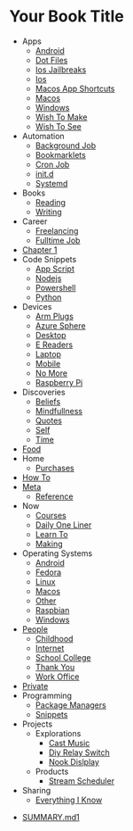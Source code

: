 # Your Book Title

- Apps
  * [Android](apps/android.md)
  * [Dot Files](apps/dot-files.md)
  * [Ios Jailbreaks](apps/ios-jailbreaks.md)
  * [Ios](apps/ios.md)
  * [Macos App Shortcuts](apps/macos-app-shortcuts.md)
  * [Macos](apps/macos.md)
  * [Windows](apps/windows.md)
  * [Wish To Make](apps/wish-to-make.md)
  * [Wish To See](apps/wish-to-see.md)
- Automation
  * [Background Job](automation/background-job.md)
  * [Bookmarklets](automation/bookmarklets.md)
  * [Cron Job](automation/cron-job.md)
  * [init.d](automation/init.d.md)
  * [Systemd](automation/systemd.md)
- Books
  * [Reading](books/reading.md)
  * [Writing](books/writing.md)
- Career
  * [Freelancing](career/freelancing.md)
  * [Fulltime Job](career/fulltime-job.md)
- [Chapter 1](chapter-1/README.md)
- Code Snippets
  * [App Script](code-snippets/app-script.md)
  * [Nodejs](code-snippets/nodejs.md)
  * [Powershell](code-snippets/powershell.md)
  * [Python](code-snippets/python.md)
- Devices
  * [Arm Plugs](devices/arm-plugs.md)
  * [Azure Sphere](devices/azure-sphere.md)
  * [Desktop](devices/desktop.md)
  * [E Readers](devices/e-readers.md)
  * [Laptop](devices/laptop.md)
  * [Mobile](devices/mobile.md)
  * [No More](devices/no-more.md)
  * [Raspberry Pi](devices/raspberry-pi.md)
- Discoveries
  * [Beliefs](discoveries/beliefs.md)
  * [Mindfullness](discoveries/mindfullness.md)
  * [Quotes](discoveries/quotes.md)
  * [Self](discoveries/self.md)
  * [Time](discoveries/time.md)
- [Food](food/food.md)
- Home
  * [Purchases](home/purchases.md)
- [How To](how-to/README.md)
- [Meta](meta/meta.md)
  * [Reference](meta/reference.md)
- Now
  * [Courses](now/courses.md)
  * [Daily One Liner](now/daily-one-liner.md)
  * [Learn To](now/learn-to.md)
  * [Making](now/making.md)
- Operating Systems
  * [Android](operating-systems/android.md)
  * [Fedora](operating-systems/fedora.md)
  * [Linux](operating-systems/linux.md)
  * [Macos](operating-systems/macos.md)
  * [Other](operating-systems/other.md)
  * [Raspbian](operating-systems/raspbian.md)
  * [Windows](operating-systems/windows.md)
- [People](people/readme.md)
  * [Childhood](people/childhood.md)
  * [Internet](people/internet.md)
  * [School College](people/school-college.md)
  * [Thank You](people/thank-you.md)
  * [Work Office](people/work-office.md)
- [Private](private/README.md)
- Programming
  * [Package Managers](programming/package-managers.md)
  * [Snippets](programming/snippets.md)
- Projects
  - Explorations
    * [Cast Music](projects/explorations/cast-music.md)
    * [Diy Relay Switch](projects/explorations/diy-relay-switch.md)
    * [Nook Dislplay](projects/explorations/nook-dislplay.md)
  - Products
    * [Stream Scheduler](projects/products/stream-scheduler.md)
- Sharing
  * [Everything I Know](sharing/everything-i-know.md)
* [SUMMARY.md1](SUMMARY.md1.md)
